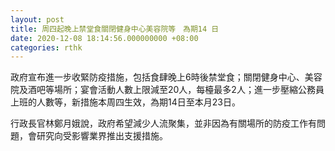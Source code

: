 ```yaml
---
layout: post
title: 周四起晚上禁堂食關閉健身中心美容院等　為期14 日
date: 2020-12-08 18:14:56.000000000 +08:00
categories: rthk
---
```


政府宣布進一步收緊防疫措施，包括食肆晚上6時後禁堂食；關閉健身中心、美容院及酒吧等場所；宴會活動人數上限減至20人，每檯最多2人；進一步壓縮公務員上班的人數等，新措施本周四生效，為期14日至本月23日。

行政長官林鄭月娥說，政府希望減少人流聚集，並非因為有關場所的防疫工作有問題，會研究向受影響業界推出支援措施。

